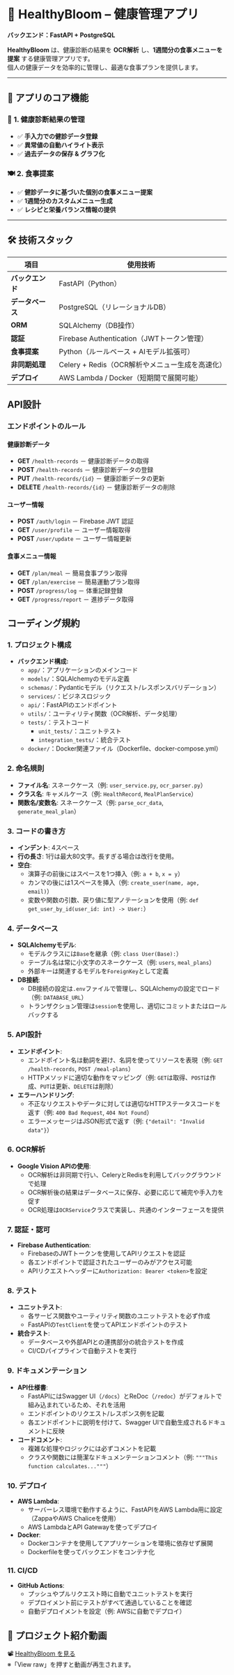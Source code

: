 # 🌱 HealthyBloom – 健康管理アプリ  
**バックエンド：FastAPI + PostgreSQL**

**HealthyBloom** は、健康診断の結果を **OCR解析** し、**1週間分の食事メニューを提案** する健康管理アプリです。  
個人の健康データを効率的に管理し、最適な食事プランを提供します。  

---

## 🚀 **アプリのコア機能**

### 🏥 **1. 健康診断結果の管理**
- ✅ **手入力での健診データ登録**
- ✅ **異常値の自動ハイライト表示**
- ✅ **過去データの保存 & グラフ化**

### 🍽 **2. 食事提案**
- ✅ **健診データに基づいた個別の食事メニュー提案**
- ✅ **1週間分のカスタムメニュー生成**
- ✅ **レシピと栄養バランス情報の提供**

---

## 🛠 **技術スタック**

| 項目         | 使用技術 |
|-------------|-------------------------------|
| **バックエンド** | FastAPI（Python） |
| **データベース** | PostgreSQL（リレーショナルDB） |
| **ORM** | SQLAlchemy（DB操作） |
| **認証** | Firebase Authentication（JWTトークン管理） |
| **食事提案** | Python（ルールベース + AIモデル拡張可） |
| **非同期処理** | Celery + Redis（OCR解析やメニュー生成を高速化） |
| **デプロイ** | AWS Lambda / Docker（短期間で展開可能） |


## **API設計**

### **エンドポイントのルール**

#### 健康診断データ
- **GET** `/health-records` － 健康診断データの取得
- **POST** `/health-records` － 健康診断データの登録
- **PUT** `/health-records/{id}` － 健康診断データの更新
- **DELETE** `/health-records/{id}` － 健康診断データの削除

#### ユーザー情報
- **POST** `/auth/login` － Firebase JWT 認証
- **GET** `/user/profile` － ユーザー情報取得
- **POST** `/user/update` － ユーザー情報更新

#### 食事メニュー情報
- **GET** `/plan/meal` － 簡易食事プラン取得
- **GET** `/plan/exercise` － 簡易運動プラン取得
- **POST** `/progress/log` － 体重記録登録
- **GET** `/progress/report` － 進捗データ取得


## **コーディング規約**

### 1. プロジェクト構成
- **バックエンド構成:**
  - `app/`：アプリケーションのメインコード
  - `models/`：SQLAlchemyのモデル定義
  - `schemas/`：Pydanticモデル（リクエスト/レスポンスバリデーション）
  - `services/`：ビジネスロジック
  - `api/`：FastAPIのエンドポイント
  - `utils/`：ユーティリティ関数（OCR解析、データ処理）
  - `tests/`：テストコード
    - `unit_tests/`：ユニットテスト
    - `integration_tests/`：統合テスト
  - `docker/`：Docker関連ファイル（Dockerfile、docker-compose.yml）

### 2. 命名規則
- **ファイル名**: スネークケース（例: `user_service.py`, `ocr_parser.py`）
- **クラス名**: キャメルケース（例: `HealthRecord`, `MealPlanService`）
- **関数名/変数名**: スネークケース（例: `parse_ocr_data`, `generate_meal_plan`）

### 3. コードの書き方
- **インデント**: 4スペース
- **行の長さ**: 1行は最大80文字。長すぎる場合は改行を使用。
- **空白**:
  - 演算子の前後にはスペースを1つ挿入（例: `a + b`, `x = y`）
  - カンマの後には1スペースを挿入（例: `create_user(name, age, email)`）
  - 変数や関数の引数、戻り値に型アノテーションを使用（例: `def get_user_by_id(user_id: int) -> User:`）

### 4. データベース
- **SQLAlchemyモデル**:
  - モデルクラスには`Base`を継承（例: `class User(Base):`）
  - テーブル名は常に小文字のスネークケース（例: `users`, `meal_plans`）
  - 外部キーは関連するモデルを`ForeignKey`として定義
- **DB接続**:
  - DB接続の設定は`.env`ファイルで管理し、SQLAlchemyの設定でロード（例: `DATABASE_URL`）
  - トランザクション管理は`session`を使用し、適切にコミットまたはロールバックする

### 5. API設計
- **エンドポイント**:
  - エンドポイント名は動詞を避け、名詞を使ってリソースを表現（例: `GET /health-records`, `POST /meal-plans`）
  - HTTPメソッドに適切な動作をマッピング（例: `GET`は取得、`POST`は作成、`PUT`は更新、`DELETE`は削除）
- **エラーハンドリング**:
  - 不正なリクエストやデータに対しては適切なHTTPステータスコードを返す（例: `400 Bad Request`, `404 Not Found`）
  - エラーメッセージはJSON形式で返す（例: `{"detail": "Invalid data"}`）

### 6. OCR解析
- **Google Vision APIの使用**:
  - OCR解析は非同期で行い、CeleryとRedisを利用してバックグラウンドで処理
  - OCR解析後の結果はデータベースに保存、必要に応じて補完や手入力を促す
  - OCR処理は`OCRService`クラスで実装し、共通のインターフェースを提供

### 7. 認証・認可
- **Firebase Authentication**:
  - FirebaseのJWTトークンを使用してAPIリクエストを認証
  - 各エンドポイントで認証されたユーザーのみがアクセス可能
  - APIリクエストヘッダーに`Authorization: Bearer <token>`を設定

### 8. テスト
- **ユニットテスト**:
  - 各サービス関数やユーティリティ関数のユニットテストを必ず作成
  - FastAPIの`TestClient`を使ってAPIエンドポイントのテスト
- **統合テスト**:
  - データベースや外部APIとの連携部分の統合テストを作成
  - CI/CDパイプラインで自動テストを実行

### 9. ドキュメンテーション
- **API仕様書**:
  - FastAPIにはSwagger UI（`/docs`）とReDoc（`/redoc`）がデフォルトで組み込まれているため、それを活用
  - エンドポイントのリクエスト/レスポンス例を記載
  - 各エンドポイントに説明を付けて、Swagger UIで自動生成されるドキュメントに反映
- **コードコメント**:
  - 複雑な処理やロジックには必ずコメントを記載
  - クラスや関数には簡潔なドキュメンテーションコメント（例: `"""This function calculates..."""`）

### 10. デプロイ
- **AWS Lambda**:
  - サーバーレス環境で動作するように、FastAPIをAWS Lambda用に設定（ZappaやAWS Chaliceを使用）
  - AWS LambdaとAPI Gatewayを使ってデプロイ
- **Docker**:
  - Dockerコンテナを使用してアプリケーションを環境に依存せず展開
  - Dockerfileを使ってバックエンドをコンテナ化

### 11. CI/CD
- **GitHub Actions**:
  - プッシュやプルリクエスト時に自動でユニットテストを実行
  - デプロイメント前にテストがすべて通過していることを確認
  - 自動デプロイメントを設定（例: AWSに自動でデプロイ）

## 🌱 プロジェクト紹介動画

📽️ [HealthyBloom を見る](./HealthyBloom_compressed.mp4)  
※「View raw」を押すと動画が再生されます。


